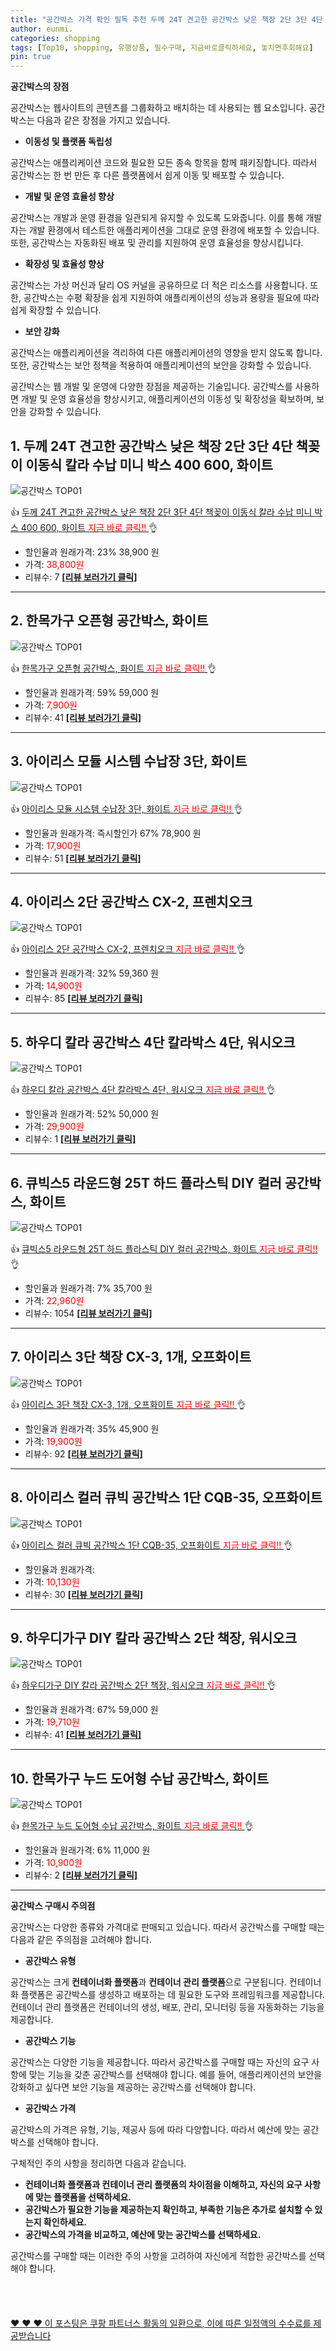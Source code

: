 ```yaml
---
title: "공간박스 가격 확인 필독 추천 두께 24T 견고한 공간박스 낮은 책장 2단 3단 4단 책꽂이 이동식 칼라 수납 미니 박스 400 600, 화이트 비교 장점 구매가이드"
author: eunmi.
categories: shopping
tags: [Top10, shopping, 유행상품, 필수구매, 지금바로클릭하세요, 놓치면후회해요]
pin: true
---
```

**공간박스의 장점**

공간박스는 웹사이트의 콘텐츠를 그룹화하고 배치하는 데 사용되는 웹 요소입니다. 공간박스는 다음과 같은 장점을 가지고 있습니다.

* **이동성 및 플랫폼 독립성**

공간박스는 애플리케이션 코드와 필요한 모든 종속 항목을 함께 패키징합니다. 따라서 공간박스는 한 번 만든 후 다른 플랫폼에서 쉽게 이동 및 배포할 수 있습니다.

* **개발 및 운영 효율성 향상**

공간박스는 개발과 운영 환경을 일관되게 유지할 수 있도록 도와줍니다. 이를 통해 개발자는 개발 환경에서 테스트한 애플리케이션을 그대로 운영 환경에 배포할 수 있습니다. 또한, 공간박스는 자동화된 배포 및 관리를 지원하여 운영 효율성을 향상시킵니다.

* **확장성 및 효율성 향상**

공간박스는 가상 머신과 달리 OS 커널을 공유하므로 더 적은 리소스를 사용합니다. 또한, 공간박스는 수평 확장을 쉽게 지원하여 애플리케이션의 성능과 용량을 필요에 따라 쉽게 확장할 수 있습니다.

* **보안 강화**

공간박스는 애플리케이션을 격리하여 다른 애플리케이션의 영향을 받지 않도록 합니다. 또한, 공간박스는 보안 정책을 적용하여 애플리케이션의 보안을 강화할 수 있습니다.

공간박스는 웹 개발 및 운영에 다양한 장점을 제공하는 기술입니다. 공간박스를 사용하면 개발 및 운영 효율성을 향상시키고, 애플리케이션의 이동성 및 확장성을 확보하며, 보안을 강화할 수 있습니다.

   

## 1. 두께 24T 견고한 공간박스 낮은 책장 2단 3단 4단 책꽂이 이동식 칼라 수납 미니 박스 400 600, 화이트

![공간박스 TOP01](https://thumbnail8.coupangcdn.com/thumbnails/remote/230x230ex/image/vendor_inventory/035c/fa53be58f639b17b629bbe510af592c9527af6c9e948b7157182450cbfe9.jpg)


👍 [두께 24T 견고한 공간박스 낮은 책장 2단 3단 4단 책꽂이 이동식 칼라 수납 미니 박스 400 600, 화이트 <font color=red> 지금 바로 클릭!! </font> ](https://link.coupang.com/re/AFFSDP?lptag=AF3617701&subid=GithubCoopas&pageKey=6532329598&traceid=V0-153&itemId=14513285742&vendorItemId=81756185047) 👌 


- 할인율과 원래가격: 23%  38,900   원
- 가격: <span style='color:red'>38,800원</span>
- 리뷰수: 7  [**[리뷰 보러가기 클릭]**](https://link.coupang.com/re/AFFSDP?lptag=AF3617701&subid=GithubCoopas&pageKey=6532329598&traceid=V0-153&itemId=14513285742&vendorItemId=81756185047)

---


   

## 2. 한목가구 오픈형 공간박스, 화이트

![공간박스 TOP01](https://thumbnail6.coupangcdn.com/thumbnails/remote/230x230ex/image/product/image/vendoritem/2018/10/24/3131023942/bd494bcc-7e66-422f-ab71-ca339ca69739.jpg)


👍 [한목가구 오픈형 공간박스, 화이트 <font color=red> 지금 바로 클릭!! </font> ](https://link.coupang.com/re/AFFSDP?lptag=AF3617701&subid=GithubCoopas&pageKey=19360184&traceid=V0-153&itemId=77687763&vendorItemId=3131023942) 👌 


- 할인율과 원래가격: 59%  59,000   원
- 가격: <span style='color:red'>7,900원</span>
- 리뷰수: 41  [**[리뷰 보러가기 클릭]**](https://link.coupang.com/re/AFFSDP?lptag=AF3617701&subid=GithubCoopas&pageKey=19360184&traceid=V0-153&itemId=77687763&vendorItemId=3131023942)

---


   

## 3. 아이리스 모듈 시스템 수납장 3단, 화이트

![공간박스 TOP01](https://thumbnail7.coupangcdn.com/thumbnails/remote/230x230ex/image/retail/images/3487498396431412-90dc71cf-0b9c-48ee-8223-a42fbeff6ff2.jpg)


👍 [아이리스 모듈 시스템 수납장 3단, 화이트 <font color=red> 지금 바로 클릭!! </font> ](https://link.coupang.com/re/AFFSDP?lptag=AF3617701&subid=GithubCoopas&pageKey=59518360&traceid=V0-153&itemId=205279393&vendorItemId=3486948424) 👌 


- 할인율과 원래가격: 즉시할인가 67%  78,900   원
- 가격: <span style='color:red'>17,900원</span>
- 리뷰수: 51  [**[리뷰 보러가기 클릭]**](https://link.coupang.com/re/AFFSDP?lptag=AF3617701&subid=GithubCoopas&pageKey=59518360&traceid=V0-153&itemId=205279393&vendorItemId=3486948424)

---


   

## 4. 아이리스 2단 공간박스 CX-2, 프렌치오크

![공간박스 TOP01](https://thumbnail9.coupangcdn.com/thumbnails/remote/230x230ex/image/retail/images/12659937092375597-dce8c4b9-e6aa-4735-b979-d12d197c6aa4.jpg)


👍 [아이리스 2단 공간박스 CX-2, 프렌치오크 <font color=red> 지금 바로 클릭!! </font> ](https://link.coupang.com/re/AFFSDP?lptag=AF3617701&subid=GithubCoopas&pageKey=2110017&traceid=V0-153&itemId=70622031&vendorItemId=3114220991) 👌 


- 할인율과 원래가격: 32%  59,360   원
- 가격: <span style='color:red'>14,900원</span>
- 리뷰수: 85  [**[리뷰 보러가기 클릭]**](https://link.coupang.com/re/AFFSDP?lptag=AF3617701&subid=GithubCoopas&pageKey=2110017&traceid=V0-153&itemId=70622031&vendorItemId=3114220991)

---


   

## 5. 하우디 칼라 공간박스 4단 칼라박스 4단, 워시오크

![공간박스 TOP01](https://thumbnail7.coupangcdn.com/thumbnails/remote/230x230ex/image/retail/images/2018/05/24/11/5/5bed3483-29b3-4b57-914a-f47781ee0c94.jpg)


👍 [하우디 칼라 공간박스 4단 칼라박스 4단, 워시오크 <font color=red> 지금 바로 클릭!! </font> ](https://link.coupang.com/re/AFFSDP?lptag=AF3617701&subid=GithubCoopas&pageKey=5162138&traceid=V0-153&itemId=23416208&vendorItemId=3717593023) 👌 


- 할인율과 원래가격: 52%  50,000   원
- 가격: <span style='color:red'>29,900원</span>
- 리뷰수: 1  [**[리뷰 보러가기 클릭]**](https://link.coupang.com/re/AFFSDP?lptag=AF3617701&subid=GithubCoopas&pageKey=5162138&traceid=V0-153&itemId=23416208&vendorItemId=3717593023)

---


   

## 6. 큐빅스5 라운드형 25T 하드 플라스틱 DIY 컬러 공간박스, 화이트

![공간박스 TOP01](https://thumbnail7.coupangcdn.com/thumbnails/remote/230x230ex/image/retail/images/1647098684001776-8e4f7c00-1042-4e49-8095-f8c8a698d71d.jpg)


👍 [큐빅스5 라운드형 25T 하드 플라스틱 DIY 컬러 공간박스, 화이트 <font color=red> 지금 바로 클릭!! </font> ](https://link.coupang.com/re/AFFSDP?lptag=AF3617701&subid=GithubCoopas&pageKey=2032793892&traceid=V0-153&itemId=3456647144&vendorItemId=71443033831) 👌 


- 할인율과 원래가격: 7%  35,700   원
- 가격: <span style='color:red'>22,960원</span>
- 리뷰수: 1054  [**[리뷰 보러가기 클릭]**](https://link.coupang.com/re/AFFSDP?lptag=AF3617701&subid=GithubCoopas&pageKey=2032793892&traceid=V0-153&itemId=3456647144&vendorItemId=71443033831)

---


   

## 7. 아이리스 3단 책장 CX-3, 1개, 오프화이트

![공간박스 TOP01](https://thumbnail6.coupangcdn.com/thumbnails/remote/230x230ex/image/retail/images/2970578052242417-5c966b91-8a3c-484e-b96e-cc913fc49c87.jpg)


👍 [아이리스 3단 책장 CX-3, 1개, 오프화이트 <font color=red> 지금 바로 클릭!! </font> ](https://link.coupang.com/re/AFFSDP?lptag=AF3617701&subid=GithubCoopas&pageKey=19416709&traceid=V0-153&itemId=77925162&vendorItemId=73245825886) 👌 


- 할인율과 원래가격: 35%  45,900   원
- 가격: <span style='color:red'>19,900원</span>
- 리뷰수: 92  [**[리뷰 보러가기 클릭]**](https://link.coupang.com/re/AFFSDP?lptag=AF3617701&subid=GithubCoopas&pageKey=19416709&traceid=V0-153&itemId=77925162&vendorItemId=73245825886)

---


   

## 8. 아이리스 컬러 큐빅 공간박스 1단 CQB-35, 오프화이트

![공간박스 TOP01](https://thumbnail8.coupangcdn.com/thumbnails/remote/230x230ex/image/product/image/vendoritem/2017/11/01/3020396745/187a7301-365f-43d7-ae55-31538148c7f5.jpg)


👍 [아이리스 컬러 큐빅 공간박스 1단 CQB-35, 오프화이트 <font color=red> 지금 바로 클릭!! </font> ](https://link.coupang.com/re/AFFSDP?lptag=AF3617701&subid=GithubCoopas&pageKey=2110014&traceid=V0-153&itemId=13293273&vendorItemId=3020396745) 👌 


- 할인율과 원래가격: 
- 가격: <span style='color:red'>10,130원</span>
- 리뷰수: 30  [**[리뷰 보러가기 클릭]**](https://link.coupang.com/re/AFFSDP?lptag=AF3617701&subid=GithubCoopas&pageKey=2110014&traceid=V0-153&itemId=13293273&vendorItemId=3020396745)

---


   

## 9. 하우디가구 DIY 칼라 공간박스 2단 책장, 워시오크

![공간박스 TOP01](https://thumbnail7.coupangcdn.com/thumbnails/remote/230x230ex/image/product/image/vendoritem/2019/07/10/3833115356/aa8a5428-cfef-4208-a215-046c11e3dc4a.jpg)


👍 [하우디가구 DIY 칼라 공간박스 2단 책장, 워시오크 <font color=red> 지금 바로 클릭!! </font> ](https://link.coupang.com/re/AFFSDP?lptag=AF3617701&subid=GithubCoopas&pageKey=112902500&traceid=V0-153&itemId=339412116&vendorItemId=3833115356) 👌 


- 할인율과 원래가격: 67%  59,000   원
- 가격: <span style='color:red'>19,710원</span>
- 리뷰수: 41  [**[리뷰 보러가기 클릭]**](https://link.coupang.com/re/AFFSDP?lptag=AF3617701&subid=GithubCoopas&pageKey=112902500&traceid=V0-153&itemId=339412116&vendorItemId=3833115356)

---


   

## 10. 한목가구 누드 도어형 수납 공간박스, 화이트

![공간박스 TOP01](https://thumbnail10.coupangcdn.com/thumbnails/remote/230x230ex/image/retail/images/4345229409107029-917b6370-a2d9-4d90-8a46-7c8c598a5226.jpg)


👍 [한목가구 누드 도어형 수납 공간박스, 화이트 <font color=red> 지금 바로 클릭!! </font> ](https://link.coupang.com/re/AFFSDP?lptag=AF3617701&subid=GithubCoopas&pageKey=19112037&traceid=V0-153&itemId=76707676&vendorItemId=3128868855) 👌 


- 할인율과 원래가격: 6%  11,000   원
- 가격: <span style='color:red'>10,900원</span>
- 리뷰수: 2  [**[리뷰 보러가기 클릭]**](https://link.coupang.com/re/AFFSDP?lptag=AF3617701&subid=GithubCoopas&pageKey=19112037&traceid=V0-153&itemId=76707676&vendorItemId=3128868855)

---
**공간박스 구매시 주의점**

공간박스는 다양한 종류와 가격대로 판매되고 있습니다. 따라서 공간박스를 구매할 때는 다음과 같은 주의점을 고려해야 합니다.

* **공간박스 유형**

공간박스는 크게 **컨테이너화 플랫폼**과 **컨테이너 관리 플랫폼**으로 구분됩니다. 컨테이너화 플랫폼은 공간박스를 생성하고 배포하는 데 필요한 도구와 프레임워크를 제공합니다. 컨테이너 관리 플랫폼은 컨테이너의 생성, 배포, 관리, 모니터링 등을 자동화하는 기능을 제공합니다.

* **공간박스 기능**

공간박스는 다양한 기능을 제공합니다. 따라서 공간박스를 구매할 때는 자신의 요구 사항에 맞는 기능을 갖춘 공간박스를 선택해야 합니다. 예를 들어, 애플리케이션의 보안을 강화하고 싶다면 보안 기능을 제공하는 공간박스를 선택해야 합니다.

* **공간박스 가격**

공간박스의 가격은 유형, 기능, 제공사 등에 따라 다양합니다. 따라서 예산에 맞는 공간박스를 선택해야 합니다.

구체적인 주의 사항을 정리하면 다음과 같습니다.

* **컨테이너화 플랫폼과 컨테이너 관리 플랫폼의 차이점을 이해하고, 자신의 요구 사항에 맞는 플랫폼을 선택하세요.**
* **공간박스가 필요한 기능을 제공하는지 확인하고, 부족한 기능은 추가로 설치할 수 있는지 확인하세요.**
* **공간박스의 가격을 비교하고, 예산에 맞는 공간박스를 선택하세요.**

공간박스를 구매할 때는 이러한 주의 사항을 고려하여 자신에게 적합한 공간박스를 선택해야 합니다.<br><br><br><br><br> [ ❤ ❤ ❤ 이 포스팅은 쿠팡 파트너스 활동의 일환으로, 이에 따른 일정액의 수수료를 제공받습니다](https://link.coupang.com/a/bcEFyh)